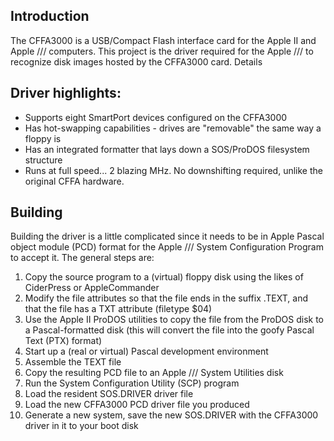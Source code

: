 ## Introduction

The CFFA3000 is a USB/Compact Flash interface card for the Apple II and Apple /// computers. This project is the driver required for the Apple /// to recognize disk images hosted by the CFFA3000 card.
Details

## Driver highlights:

 *  Supports eight SmartPort devices configured on the CFFA3000
 *  Has hot-swapping capabilities - drives are "removable" the same way a floppy is
 *  Has an integrated formatter that lays down a SOS/ProDOS filesystem structure
 *  Runs at full speed... 2 blazing MHz. No downshifting required, unlike the original CFFA hardware.

## Building

Building the driver is a little complicated since it needs to be in Apple Pascal object module (PCD) format for the Apple /// System Configuration Program to accept it. The general steps are: 

  1. Copy the source program to a (virtual) floppy disk using the likes of CiderPress or AppleCommander 
  1. Modify the file attributes so that the file ends in the suffix .TEXT, and that the file has a TXT attribute (filetype $04) 
  1. Use the Apple II ProDOS utilities to copy the file from the ProDOS disk to a Pascal-formatted disk (this will convert the file into the goofy Pascal Text (PTX) format) 
  1. Start up a (real or virtual) Pascal development environment 
  1. Assemble the TEXT file
  1. Copy the resulting PCD file to an Apple /// System Utilities disk 
  1. Run the System Configuration Utility (SCP) program 
  1. Load the resident SOS.DRIVER driver file 
  1. Load the new CFFA3000 PCD driver file you produced 
  1. Generate a new system, save the new SOS.DRIVER with the CFFA3000 driver in it to your boot disk
